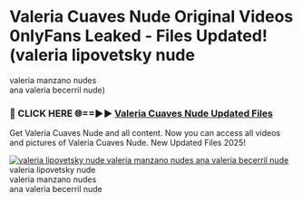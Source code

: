 # Valeria Cuaves Nude Original Videos 0nlyFans Leaked - Files Updated! (valeria lipovetsky nude<br>
valeria manzano nudes<br>
ana valeria becerril nude)

<h3>🔴 CLICK HERE 🌐==►► <a href="https://tinyurl.com/2p9ay9w9" rel="nofollow">Valeria Cuaves Nude Updated Files</a></h3>

Get Valeria Cuaves Nude and all content. Now you can access all videos and pictures of Valeria Cuaves Nude. New Updated Files 2025!

[![valeria lipovetsky nude<br>
valeria manzano nudes<br>
ana valeria becerril nude](https://i.imgur.com/KQgVmj3.gif)](https://tinyurl.com/2p9ay9w9)
valeria lipovetsky nude<br>
valeria manzano nudes<br>
ana valeria becerril nude